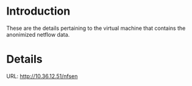 # Introduction #

These are the details pertaining to the virtual machine that contains the anonimized netflow data.


# Details #

URL:  http://10.36.12.51/nfsen